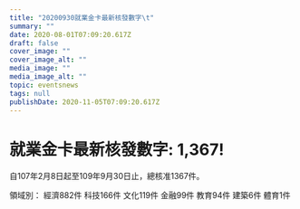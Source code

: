 ```yaml
---
title: "20200930就業金卡最新核發數字\t"
summary: ""
date: 2020-08-01T07:09:20.617Z
draft: false
cover_image: ""
cover_image_alt: ""
media_image: ""
media_image_alt: ""
topic: eventsnews
tags: null
publishDate: 2020-11-05T07:09:20.617Z
---
```

# 就業金卡最新核發數字: 1,367!

自107年2月8日起至109年9月30日止，總核准1367件。

領域別：
經濟882件
科技166件
文化119件
金融99件
教育94件
建築6件
體育1件